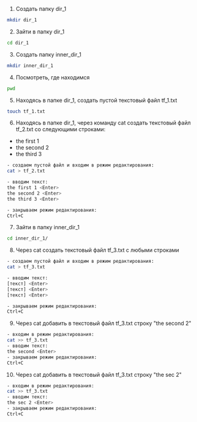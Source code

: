 1. Создать папку dir_1
```bash
mkdir dir_1
```
2. Зайти в папку dir_1
```bash
cd dir_1
```
3. Создать папку inner_dir_1
```bash
mkdir inner_dir_1
```
4. Посмотреть, где находимся
```bash
pwd
```
5. Находясь в папке dir_1, создать пустой текстовый файл tf_1.txt
```bash
touch tf_1.txt
```
6. Находясь в папке dir_1, через команду cat создать текстовый файл tf_2.txt со следующими строками:
- the first 1
- the second 2
- the third 3
```bash
- создаем пустой файл и входим в режим редактирования:
cat > tf_2.txt

- вводим текст:
the first 1 <Enter>
the second 2 <Enter>
the third 3 <Enter>

- закрываем режим редактирования:
Ctrl+C
```
7. Зайти в папку inner_dir_1
```bash
cd inner_dir_1/
```
8. Через cat создать текстовый файл tf_3.txt с любыми строками
```bash
- создаем пустой файл и входим в режим редактирования:
cat > tf_3.txt

- вводим текст:
[текст] <Enter>
[текст] <Enter>
[текст] <Enter>

- закрываем режим редактирования:
Ctrl+C
```
9. Через cat добавить в текстовый файл tf_3.txt строку "the second 2"
```bash
- входим в режим редактирования:
cat >> tf_3.txt
- вводим текст:
the second <Enter>
- закрываем режим редактирования:
Ctrl+C
```
10. Через cat добавить в текстовый файл tf_3.txt строку "the sec 2"
```bash
- входим в режим редактирования:
cat >> tf_3.txt
- вводим текст:
the sec 2 <Enter>
- закрываем режим редактирования:
Ctrl+C
```
